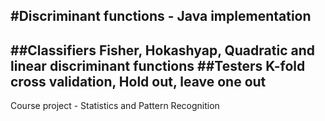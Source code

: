 #Discriminant functions - Java implementation
-----
##Classifiers
Fisher, Hokashyap, Quadratic and linear discriminant functions
##Testers
K-fold cross validation, Hold out, leave one out
---
Course project - Statistics and Pattern Recognition
